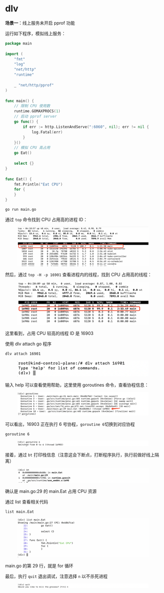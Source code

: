 # dlv

**场景一**：线上服务未开启 pprof 功能

运行如下程序，模拟线上服务：

```go
package main

import (
	"fmt"
	"log"
	"net/http"
	"runtime"

	_ "net/http/pprof"
)

func main() {
	// 限制 CPU 使用数
	runtime.GOMAXPROCS(1)
	// 启动 pprof server
	go func() {
		if err := http.ListenAndServe(":6060", nil); err != nil {
			log.Fatal(err)
		}
	}()
	// 模拟 CPU 高占用
	go Eat()

	select {}
}

func Eat() {
	fmt.Println("Eat CPU")
	for {
	}
}
```

```bash
go run main.go
```

通过 `top` 命令找到 CPU 占用高的进程 ID：

<figure><img src="../../.gitbook/assets/image (7).png" alt=""><figcaption></figcaption></figure>

然后，通过 `top -H -p 16901` 查看进程内的线程，找到 CPU 占用高的线程：

<figure><img src="../../.gitbook/assets/image (9).png" alt=""><figcaption></figcaption></figure>

这里看到，占用 CPU 较高的线程 ID 是 16903

使用 dlv attach go 程序

```
dlv attach 16901
```

<figure><img src="../../.gitbook/assets/image (10).png" alt=""><figcaption></figcaption></figure>

输入 help 可以查看使用帮助，这里使用 goroutines 命令，查看协程信息：

<figure><img src="../../.gitbook/assets/image (11).png" alt=""><figcaption></figcaption></figure>

可以看出，16903 正在执行 6 号协程，`goroutine 6`切换到对应协程

```
goroutine 6
```

<figure><img src="../../.gitbook/assets/image (12).png" alt=""><figcaption></figcaption></figure>

接着，通过 `bt` 打印栈信息（注意这会下断点，打断程序执行，执行前做好线上隔离）

<figure><img src="../../.gitbook/assets/image (13).png" alt=""><figcaption></figcaption></figure>

确认是 main.go:29 的 main.Eat 占用 CPU 资源

通过 list 查看相关代码

```
list main.Eat
```

<figure><img src="../../.gitbook/assets/image (14).png" alt=""><figcaption></figcaption></figure>

main.go 的第 29 行，就是 for 循环

最后，执行 `quit` 退出调试，注意选择 `n` 以不杀死进程

<figure><img src="../../.gitbook/assets/image (17).png" alt=""><figcaption></figcaption></figure>

